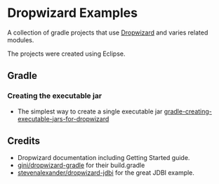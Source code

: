 # Dropwizard Examples
A collection of gradle projects that use [Dropwizard](http://www.dropwizard.io/) and varies related modules.

The projects were created using Eclipse.


## Gradle

### Creating the executable jar
* The simplest way to create a single executable jar [gradle-creating-executable-jars-for-dropwizard](http://jworks.nl/2013/07/16/gradle-creating-executable-jars-for-dropwizard/)


## Credits
* Dropwizard documentation including Getting Started guide.
* [gini/dropwizard-gradle](https://github.com/gini/dropwizard-gradle) for their build.gradle
* [stevenalexander/dropwizard-jdbi](https://github.com/stevenalexander/dropwizard-jdbi) for the great JDBI example.



